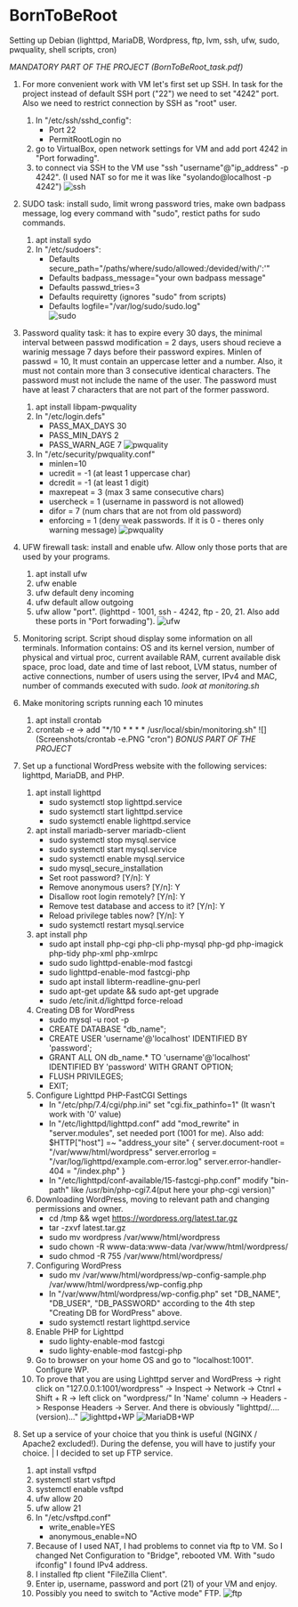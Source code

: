 # BornToBeRoot
Setting up Debian (lighttpd, MariaDB, Wordpress, ftp, lvm, ssh, ufw, sudo, pwquality, shell scripts, cron)

*MANDATORY PART OF THE PROJECT (BornToBeRoot_task.pdf)*

1. For more convenient work with VM let's first set up SSH.
	In task for the project instead of default SSH port ("22") we need to set "4242" port. Also we need to restrict connection by SSH as "root" user.
	1. In "/etc/ssh/sshd_config":
		- Port 22
		- PermitRootLogin no
	2. go to VirtualBox, open network settings for VM and add port 4242 in "Port forwading".
	3. to connect via SSH to the VM use "ssh "username"@"ip_address" -p 4242". (I used NAT so for me it was like "syolando@localhost -p 4242")
	![](Screenshots/etc-ssh-ssh_d%20config.PNG "ssh")

2.  SUDO task: install sudo, limit wrong password tries, make own badpass message, log every command with "sudo", restict paths for sudo commands. 
	1. apt install sydo
	2. In "/etc/sudoers":
		- Defaults	secure_path="/paths/where/sudo/allowed:/devided/with/':'"
		- Defaults	badpass_message="your own badpass message"
		- Defaults	passwd_tries=3
		- Defaults	requiretty (ignores "sudo" from scripts)
		- Defaults	logfile="/var/log/sudo/sudo.log"\
![](Screenshots/etc-sudoers.conf.PNG "sudo")

3.	Password quality task: it has to expire every 30 days, the minimal interval between passwd modification = 2 days, users shoud recieve a warinig message 7 days before their password expires. Minlen of passwd = 10, It must contain an uppercase letter and a number.  Also, it must not contain more than 3 consecutive identical characters. The password must not include the name of the user. The password must have at least 7 characters that are not part of the former password.
	1. apt install libpam-pwquality
	2. In "/etc/login.defs"
		- PASS_MAX_DAYS 30
		- PASS_MIN_DAYS 2
		- PASS_WARN_AGE 7
![](Screenshots/etc-logind_defs.PNG "pwquality")
	3. In "/etc/security/pwquality.conf"
		- minlen=10
		- ucredit = -1 (at least 1 uppercase char)
		- dcredit = -1 (at least 1 digit)
		- maxrepeat = 3 (max 3 same consecutive chars)
		- usercheck = 1 (username in password is not allowed)
		- difor = 7 (num chars that are not from old password)
		- enforcing = 1 (deny weak passwords. If it is 0 - theres only warning message)
![](Screenshots/etc-security-pwquality_conf.PNG "pwquality")

4. UFW firewall task: install and enable ufw. Allow only those ports that are used by your programs. 
	1. apt install ufw
	2. ufw enable
	3. ufw default deny incoming
	4. ufw default allow outgoing
	5. ufw allow "port". (lighttpd - 1001, ssh - 4242, ftp - 20, 21. Also add these ports in "Port forwading"). 
![](Screenshots/ufw.PNG "ufw")

5. Monitoring script. Script shoud display some information on all terminals. Information contains: OS and its  kernel version, number of physical and virtual proc, current available RAM, current available disk space, proc load, date and time of last reboot, LVM status, number of active connections, number of users using the server, IPv4 and MAC, number of commands executed with sudo.
	*look at monitoring.sh*

6. Make monitoring scripts running each 10 minutes
	1. apt install crontab
	2. crontab -e -> add "*/10 * * * *  /usr/local/sbin/monitoring.sh"
![](Screenshots/crontab -e.PNG "cron")
*BONUS PART OF THE PROJECT*
7. Set up a functional WordPress website with the following services: lighttpd, MariaDB, and PHP.
	1. apt install lighttpd
		- sudo systemctl stop lighttpd.service
		- sudo systemctl start lighttpd.service
		- sudo systemctl enable lighttpd.service
	2. apt install mariadb-server mariadb-client
		- sudo systemctl stop mysql.service
		- sudo systemctl start mysql.service
		- sudo systemctl enable mysql.service
		- sudo mysql_secure_installation
		- Set root password? [Y/n]: 		Y
		- Remove anonymous users? [Y/n]: 		Y
		- Disallow root login remotely? [Y/n]: 	Y
		- Remove test database and access to it? [Y/n]:  	Y
		- Reload privilege tables now? [Y/n]:  	Y
		- sudo systemctl restart mysql.service
	3. apt install php
		- sudo apt install php-cgi php-cli php-mysql php-gd php-imagick php-tidy php-xml php-xmlrpc
		- sudo sudo lighttpd-enable-mod fastcgi 
		- sudo lighttpd-enable-mod fastcgi-php
		- sudo apt install libterm-readline-gnu-perl
		- sudo apt-get update && sudo apt-get upgrade 
		- sudo /etc/init.d/lighttpd force-reload
	4. Creating DB for WordPress
		- sudo mysql -u root -p
		- CREATE DATABASE "db_name";
		- CREATE USER 'username'@'localhost' IDENTIFIED BY 'password';
		- GRANT ALL ON db_name.* TO 'username'@'localhost' IDENTIFIED BY 'password' WITH GRANT OPTION;
		- FLUSH PRIVILEGES;
		- EXIT;
	5. Configure Lighttpd PHP-FastCGI Settings
		- In "/etc/php/7.4/cgi/php.ini" set "cgi.fix_pathinfo=1" (It wasn't work with '0' value)
		- In "/etc/lighttpd/lighttpd.conf" add "mod_rewrite" in "server.modules", set needed port (1001 for me). Also add:
			$HTTP["host"] =~ "address_your site" {
    		server.document-root = "/var/www/html/wordpress"
    		server.errorlog      = "/var/log/lighttpd/example.com-error.log"
    		server.error-handler-404 = "/index.php"
			}
		- In "/etc/lighttpd/conf-available/15-fastcgi-php.conf" modify "bin-path" like /usr/bin/php-cgi7.4(put here your php-cgi version)"
	6. Downloading WordPress, moving to relevant path and changing permissions and owner.
		- cd /tmp && wget https://wordpress.org/latest.tar.gz
		- tar -zxvf latest.tar.gz
		- sudo mv wordpress /var/www/html/wordpress
		- sudo chown -R www-data:www-data /var/www/html/wordpress/
		- sudo chmod -R 755 /var/www/html/wordpress/
	7. Configuring WordPress
		- sudo mv /var/www/html/wordpress/wp-config-sample.php /var/www/html/wordpress/wp-config.php
		- In "/var/www/html/wordpress/wp-config.php" set "DB_NAME", "DB_USER", "DB_PASSWORD" according to the 4th step "Creating DB for WordPress" above.
		- sudo systemctl restart lighttpd.service
	8. Enable PHP for Lighttpd
		- sudo lighty-enable-mod fastcgi
		- sudo lighty-enable-mod fastcgi-php
	9. Go to browser on your home OS and go to "localhost:1001". Configure WP.
	10. To prove that you are using Lighttpd server and WordPress -> right click on "127.0.0.1:1001/wordpress" -> Inspect -> Network -> Ctnrl + Shift + R -> left click on "wordpress/" In 'Name' column -> Headers -> Response Headers -> Server. And there is obviously "lighttpd/....(version)..."
![](Screenshots/wordpress_prove.PNG "lighttpd+WP")
![](Screenshots/WP_Tables.PNG "MariaDB+WP")
8. Set up a service of your choice that you think is useful (NGINX / Apache2 excluded!). During the defense, you will have to justify your choice. | I decided to set up FTP service.
	1. apt install vsftpd
	2. systemctl start vsftpd 
	3. systemctl enable vsftpd
	4. ufw allow 20
	5. ufw allow 21
	6. In "/etc/vsftpd.conf"
		- write_enable=YES
		- anonymous_enable=NO
	7. Because of I used NAT, I had problems to connet via ftp to VM. So I changed Net Configuration to "Bridge", rebooted VM. With "sudo ifconfig" I found IPv4 address.
	8. I installed ftp сlient "FileZilla Client".
	9. Enter ip, username, password and port (21) of your VM and enjoy.
	10. Possibly you need to switch to "Active mode" FTP.
![](Screenshots/ftp_works.PNG "ftp")

